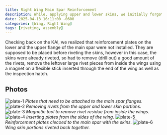 ```yaml
---
title: Right Wing Main Spar Reinforcement
description: While, applying upper and lower skins, we initially forgot to add the reinforcement plates, so had to drill out a good amount of the rivets, and add the plates.
date: 2025-04-13 16:11:00 -0600
categories: [Wing, Right Wing]
tags: [riveting, assembly]
---
```


Checking back on the KAI, we realized that reinforcement plates on the lower and the upper flange of the main spar were not installed. They are supposed to be placed before riveting the skins, however in this case, the skins were already riveted, so had to remove (drill out) a good amount of the rivets, remove the leftover large rivet pieces from inside the wings using a magnet on a flexible stick inserted through the end of the wing as well as the inspection hatch.

## Photos
![plate-1](/assets/img/posts/wing/right/spar-reinforcement-plate-1.jpg)
_Plates that need to be attached to the main spar flanges._
![plate-2](/assets/img/posts/wing/right/spar-reinforcement-plate-2.jpg)
_Removing rivets from the upper and lower skin portions._
![plate-3](/assets/img/posts/wing/right/spar-reinforcement-plate-3.jpg)
_Magnetic tool to remove rivet residue from inside the wings._
![plate-4](/assets/img/posts/wing/right/spar-reinforcement-plate-4.jpg)
_Inserting plates from the sides of the wing._
![plate-5](/assets/img/posts/wing/right/spar-reinforcement-plate-5.jpg)
_Reinforcement plates clecoed to the main spar with the skins._
![plate-6](/assets/img/posts/wing/right/spar-reinforcement-plate-6.jpg)
_Wing skin portions riveted back together._

